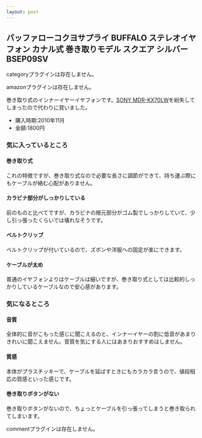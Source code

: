 ```yaml
---
layout: post
---
```

<h2>バッファローコクヨサプライ BUFFALO ステレオイヤフォン カナル式 巻き取りモデル スクエア シルバー BSEP09SV</h2>
<p><span class="error">categoryプラグインは存在しません。</span></p>
<p><span class="error">amazonプラグインは存在しません。</span></p>
<p>巻き取り式のインナーイヤーイヤフォンです。<a href="/?page=SONY+MDR%2DKX70LW" class="wikipage">SONY MDR-KX70LW</a>を紛失してしまったので代わりに買いました。</p>
<ul>
<li>購入時期:2010年11月</li>
<li>金額:1800円</li>
</ul>
<h3>気に入っているところ</h3>
<h4>巻き取り式</h4>
<p>これの特徴ですが、巻き取り式なので必要な長さに調節ができて、持ち運ぶ際にもケーブルが絡む心配がありません。</p>
<h4>カラビナ部分がしっかりしている</h4>
<p>前のものと比べてですが、カラビナの根元部分がゴム製でしっかりしていて、少し引っ張ったくらいでは壊れなそうです。</p>
<h4>ベルトクリップ</h4>
<p>ベルトクリップが付いているので、ズボンや洋服への固定が楽にできます。</p>
<h4>ケーブルが太め</h4>
<p>普通のイヤフォンよりはケーブルは細いですが、巻き取り式としては比較的しっかりしているケーブルなので安心感があります。</p>
<h3>気になるところ</h3>
<h4>音質</h4>
<p>全体的に音がこもった感じに聞こえるのと、インナーイヤーの割に低音があまりきれいに聞こえません。音質を気にする人にはあまりおすすめはしません。</p>
<h4>質感</h4>
<p>本体がプラスチッキーで、ケーブルを延ばすときにもカラカラ言うので、値段相応の質感といった感じです。</p>
<h4>巻き取りボタンがない</h4>
<p>巻き取りボタンがないので、ちょっとケーブルを引っ張ってしまうと巻き取られてしまいます。</p>
<p><span class="error">commentプラグインは存在しません。</span> </p>

